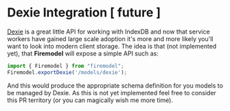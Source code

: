 # Dexie Integration [ future ]

[Dexie](http://dexie.org/) is a great little API for working with IndexDB and now that service workers have gained large scale adoption it's more and more likely you'll want to look into modern client storage. The idea is that (not implemented yet), that **Firemodel** will expose a simple API such as:

```typescript
import { Firemodel } from "firemodel";
Firemodel.exportDexie('/models/dexie');
```

And this would produce the appropriate schema definition for you models to be managed by Dexie. As this is not yet implemented feel free to consider this PR territory (or you can magically wish me more time). 
